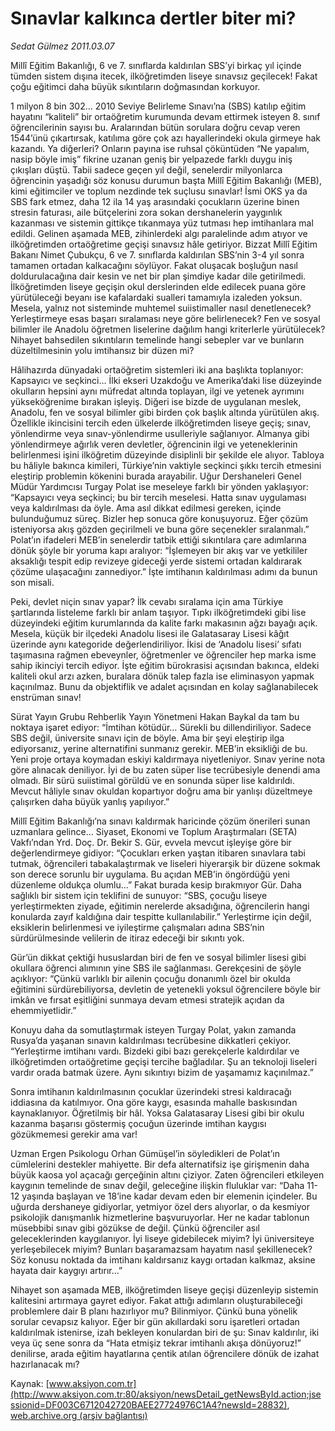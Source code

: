 # Sınavlar kalkınca dertler biter mi?

*Sedat Gülmez 2011.03.07*

<font class="agenda2NewsSpot">
 Millî Eğitim Bakanlığı, 6 ve 7. sınıflarda kaldırılan SBS’yi birkaç yıl içinde tümden sistem dışına itecek, ilköğretimden liseye sınavsız geçilecek! Fakat çoğu eğitimci daha büyük sıkıntıların doğmasından korkuyor.
</font>
<font class="newsDetail">
 <p>
  <p class="MsoNormal">
   1 milyon 8 bin 302… 2010 Seviye Belirleme Sınavı’na (SBS) katılıp eğitim hayatını “kaliteli” bir ortaöğretim kurumunda devam ettirmek isteyen 8. sınıf öğrencilerinin sayısı bu. Aralarından bütün sorulara doğru cevap veren 1544’ünü çıkartırsak, katılıma göre çok azı hayallerindeki okula girmeye hak kazandı. Ya diğerleri? Onların payına ise ruhsal çöküntüden “Ne yapalım, nasip böyle imiş” fikrine uzanan geniş bir yelpazede farklı duygu iniş çıkışları düştü. Tabii sadece geçen yıl değil, senelerdir milyonlarca öğrencinin yaşadığı söz konusu durumun başta Millî Eğitim Bakanlığı (MEB), kimi eğitimciler ve toplum nezdinde tek suçlusu sınavlar! İsmi OKS ya da SBS fark etmez, daha 12 ila 14 yaş arasındaki çocukların üzerine binen stresin faturası, aile bütçelerini zora sokan dershanelerin yaygınlık kazanması ve sistemin gittikçe tıkanmaya yüz tutması hep imtihanlara mal edildi. Gelinen aşamada MEB, zihinlerdeki algı paralelinde adım atıyor ve ilköğretimden ortaöğretime geçişi sınavsız hâle getiriyor. Bizzat Millî Eğitim Bakanı Nimet Çubukçu, 6 ve 7. sınıflarda kaldırılan SBS’nin 3-4 yıl sonra tamamen ortadan kalkacağını söylüyor. Fakat oluşacak boşluğun nasıl doldurulacağına dair kesin ve net bir plan şimdiye kadar dile getirilmedi. İlköğretimden liseye geçişin okul derslerinden elde edilecek puana göre yürütüleceği beyanı ise kafalardaki sualleri tamamıyla izaleden yoksun. Mesela, yalnız not sisteminde muhtemel suiistimaller nasıl denetlenecek? Yerleştirmeye esas başarı sıralaması neye göre belirlenecek? Fen ve sosyal bilimler ile Anadolu öğretmen liselerine dağılım hangi kriterlerle yürütülecek? Nihayet bahsedilen sıkıntıların temelinde hangi sebepler var ve bunların düzeltilmesinin yolu imtihansız bir düzen mi?
  </p>
  <p class="MsoNormal">
   Hâlihazırda dünyadaki ortaöğretim sistemleri iki ana başlıkta toplanıyor: Kapsayıcı ve seçkinci… İlki ekseri Uzakdoğu ve Amerika’daki lise düzeyinde okulların hepsini aynı müfredat altında toplayan, ilgi ve yetenek ayrımını yükseköğrenime bırakan işleyiş. Diğeri ise bizde de uygulanan meslek, Anadolu, fen ve sosyal bilimler gibi birden çok başlık altında yürütülen akış. Özellikle ikincisini tercih eden ülkelerde ilköğretimden liseye geçiş; sınav, yönlendirme veya sınav-yönlendirme usulleriyle sağlanıyor. Almanya gibi yönlendirmeye ağırlık veren devletler, öğrencinin ilgi ve yeteneklerinin belirlenmesi işini ilköğretim düzeyinde disiplinli bir şekilde ele alıyor. Tabloya bu hâliyle bakınca kimileri, Türkiye’nin vaktiyle seçkinci şıkkı tercih etmesini eleştirip problemin kökenini burada arayabilir. Uğur Dershaneleri Genel Müdür Yardımcısı Turgay Polat ise meseleye farklı bir yönden yaklaşıyor: “Kapsayıcı veya seçkinci; bu bir tercih meselesi. Hatta sınav uygulaması veya kaldırılması da öyle. Ama asıl dikkat edilmesi gereken, içinde bulunduğumuz süreç. Bizler hep sonuca göre konuşuyoruz. Eğer çözüm isteniyorsa akış gözden geçirilmeli ve buna göre seçenekler sıralanmalı.” Polat’ın ifadeleri MEB’in senelerdir tatbik ettiği sıkıntılara çare adımlarına dönük şöyle bir yoruma kapı aralıyor: “İşlemeyen bir akış var ve yetkililer aksaklığı tespit edip revizeye gideceği yerde sistemi ortadan kaldırarak çözüme ulaşacağını zannediyor.” İşte imtihanın kaldırılması adımı da bunun son misali.
  </p>
  <p class="MsoNormal">
   Peki, devlet niçin sınav yapar? İlk cevabı sıralama için ama Türkiye şartlarında listeleme farklı bir anlam taşıyor. Tıpkı ilköğretimdeki gibi lise düzeyindeki eğitim kurumlarında da kalite farkı makasının ağzı bayağı açık. Mesela, küçük bir ilçedeki Anadolu lisesi ile Galatasaray Lisesi kâğıt üzerinde aynı kategoride değerlendiriliyor. İkisi de ‘Anadolu lisesi’ sıfatı taşımasına rağmen ebeveynler, öğretmenler ve öğrenciler hep marka isme sahip ikinciyi tercih ediyor. İşte eğitim bürokrasisi açısından bakınca, eldeki kaliteli okul arzı azken, buralara dönük talep fazla ise eliminasyon yapmak kaçınılmaz. Bunu da objektiflik ve adalet açısından en kolay sağlanabilecek enstrüman sınav!
  </p>
  <p class="MsoNormal">
   Sürat Yayın Grubu Rehberlik Yayın Yönetmeni Hakan Baykal da tam bu noktaya işaret ediyor: “İmtihan kötüdür… Sürekli bu dillendiriliyor. Sadece SBS değil, üniversite sınavı için de böyle. Ama bir şeyi eleştirip ilga ediyorsanız, yerine alternatifini sunmanız gerekir. MEB’in eksikliği de bu. Yeni proje ortaya koymadan eskiyi kaldırmaya niyetleniyor. Sınav yerine nota göre alınacak deniliyor. İyi de bu zaten süper lise tecrübesiyle denendi ama olmadı. Bir sürü suiistimal görüldü ve en sonunda süper lise kaldırıldı. Mevcut hâliyle sınav okuldan kopartıyor doğru ama bir yanlışı düzeltmeye çalışırken daha büyük yanlış yapılıyor.”
  </p>
  <p class="MsoNormal">
   Millî Eğitim Bakanlığı’na sınavı kaldırmak haricinde çözüm önerileri sunan uzmanlara gelince… Siyaset, Ekonomi ve Toplum Araştırmaları (SETA) Vakfı’ndan Yrd. Doç. Dr. Bekir S. Gür, evvela mevcut işleyişe göre bir değerlendirmeye gidiyor: “Çocukları erken yaştan itibaren sınavlara tabi tutmak, öğrencileri tabakalaştırmak ve liseleri hiyerarşik bir düzene sokmak son derece sorunlu bir uygulama. Bu açıdan MEB’in öngördüğü yeni düzenleme oldukça olumlu…” Fakat burada kesip bırakmıyor Gür. Daha sağlıklı bir sistem için teklifini de sunuyor: “SBS, çocuğu liseye yerleştirmekten ziyade, eğitimin nerelerde aksadığına, öğrencilerin hangi konularda zayıf kaldığına dair tespitte kullanılabilir.” Yerleştirme için değil, eksiklerin belirlenmesi ve iyileştirme çalışmaları adına SBS’nin sürdürülmesinde velilerin de itiraz edeceği bir sıkıntı yok.
  </p>
  <p class="MsoNormal">
   Gür’ün dikkat çektiği hususlardan biri de fen ve sosyal bilimler lisesi gibi okullara öğrenci alımının yine SBS ile sağlanması. Gerekçesini de şöyle açıklıyor: “Çünkü varlıklı bir ailenin çocuğu donanımlı özel bir okulda eğitimini sürdürebiliyorsa, devletin de yetenekli yoksul öğrencilere böyle bir imkân ve fırsat eşitliğini sunmaya devam etmesi stratejik açıdan da ehemmiyetlidir.”
  </p>
  <p class="MsoNormal">
   Konuyu daha da somutlaştırmak isteyen Turgay Polat, yakın zamanda Rusya’da yaşanan sınavın kaldırılması tecrübesine dikkatleri çekiyor. “Yerleştirme imtihanı vardı. Bizdeki gibi bazı gerekçelerle kaldırdılar ve ilköğretimden ortaöğretime geçişi tercihe bağladılar. Şu an teknoloji liseleri vardır orada batmak üzere. Aynı sıkıntıyı bizim de yaşamamız kaçınılmaz.”
  </p>
  <p class="MsoNormal">
   Sonra imtihanın kaldırılmasının çocuklar üzerindeki stresi kaldıracağı iddiasına da katılmıyor. Ona göre kaygı, esasında mahalle baskısından kaynaklanıyor. Öğretilmiş bir hâl. Yoksa Galatasaray Lisesi gibi bir okulu kazanma başarısı göstermiş çocuğun üzerinde imtihan kaygısı gözükmemesi gerekir ama var!
  </p>
  <p class="MsoNormal">
   Uzman Ergen Psikologu Orhan Gümüşel’in söyledikleri de Polat’ın cümlelerini destekler mahiyette. Bir defa alternatifsiz işe girişmenin daha büyük kaosa yol açacağı gerçeğinin altını çiziyor. Zaten öğrencileri etkileyen kaygının temelinde de sınav değil, geleceğine ilişkin fluluklar var: “Daha 11-12 yaşında başlayan ve 18’ine kadar devam eden bir elemenin içindeler. Bu uğurda dershaneye gidiyorlar, yetmiyor özel ders alıyorlar, o da kesmiyor psikolojik danışmanlık hizmetlerine başvuruyorlar. Her ne kadar tablonun müsebbibi sınav gibi gözükse de değil. Çünkü öğrenciler asıl geleceklerinden kaygılanıyor. İyi liseye gidebilecek miyim? İyi üniversiteye yerleşebilecek miyim? Bunları başaramazsam hayatım nasıl şekillenecek? Söz konusu noktada da imtihanı kaldırsanız kaygı ortadan kalkmaz, aksine hayata dair kaygıyı artırır…”
  </p>
  <p class="MsoNormal">
   Nihayet son aşamada MEB, ilköğretimden liseye geçişi düzenleyip sistemin kalitesini artırmaya gayret ediyor. Fakat attığı adımların oluşturabileceği problemlere dair B planı hazırlıyor mu? Bilinmiyor. Çünkü buna yönelik sorular cevapsız kalıyor. Eğer bir gün akıllardaki soru işaretleri ortadan kaldırılmak istenirse, izah bekleyen konulardan biri de şu: Sınav kaldırılır, iki veya üç sene sonra da “Hata etmişiz tekrar imtihanlı akışa dönüyoruz!” denilirse, arada eğitim hayatlarına çentik atılan öğrencilere dönük de izahat hazırlanacak mı?
  </p>
 </p>
</font>

Kaynak: [www.aksiyon.com.tr](http://www.aksiyon.com.tr:80/aksiyon/newsDetail_getNewsById.action;jsessionid=DF003C6712042720BAEE27724976C1A4?newsId=28832), [web.archive.org (arşiv bağlantısı)](http://web.archive.org/web/20110311003332/http://www.aksiyon.com.tr:80/aksiyon/newsDetail_getNewsById.action;jsessionid=DF003C6712042720BAEE27724976C1A4?newsId=28832)
